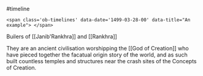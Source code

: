 #timeline 
```
<span class='ob-timelines' data-date='1499-03-28-00' data-title="An example"> </span>
```

Builers of [[Janib'Rankhra]] and [[Rankhra]]

They are an ancient civilisation worshipping the [[God of Creation]] who have pieced together the facatual origin story of the world, and as such built countless temples and structures near the crash sites of the Concepts of Creation.